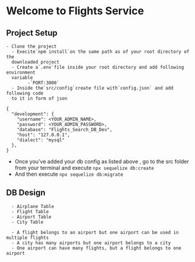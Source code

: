 # Welcome to Flights Service

## Project Setup

    - Clone the project
      - Execite`npm install`on the same path as of your root directory of the 
      downloaded project
      - Create a`.env`file inside your root directory and add following environment 
      variable
            -`PORT:3000`      
      - Inside the`src/config`create file with`config.json` and add following code
      to it in form of json

```
{
  "development": {
    "username": <YOUR_ADMIN_NAME>,
    "password": <YOUR_ADMIN_PASSWORD>,
    "database": "Flights_Search_DB_Dev",
    "host": "127.0.0.1",
    "dialect": "mysql"
  },
}
```

- Once you've added your db config as listed above , go to the src folder from your
  terminal and execute `npx sequelize db:create`
- And then execute `npx sequelize db:migrate`

## DB Design
```
  - Airplane Table
  - Flight Table
  - Airport Table
  - City Table

  - A flight belongs to an airport but one airport can be used in multiple flights
  - A city has many airports but one airport belongs to a city
  - One airport can have many flights, but a flight belongs to one airport
```
